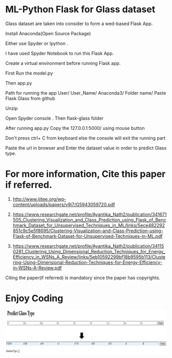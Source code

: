 # ML-Python Flask for Glass dataset

Glass dataset are taken into consider to form a wed-based Flask App. 

Install Anaconda(Open Source Package)

Either use Spyder or Ipython .

I have used Spyder Notebook to run this Flask App.

Create a virtual environment before running Flask app.

First Run the model.py 

Then app.py

Path for running the app User/ User_Name/ Anaconda3/ Folder name/ Paste Flask Glass from github

Unzip

Open Spyder console . Then flask-glass folder

After running app.py Copy the 127.0.0.1:5000/ using mouse button

Don't press ctrl+ C from keyboard else the console will exit the running part

Paste the url in browser and Enter the dataset value in order to predict Glass type.

# For more information, Cite this paper if referred. 

1. http://www.ijitee.org/wp-content/uploads/papers/v9i7/G5943059720.pdf

2. https://www.researchgate.net/profile/Ayantika_Nath2/publication/341671505_Clustering_Visualization_and_Class_Prediction_using_Flask_of_Benchmark_Dataset_for_Unsupervised_Techniques_in_ML/links/5ece482292851c9c5e5f8695/Clustering-Visualization-and-Class-Prediction-using-Flask-of-Benchmark-Dataset-for-Unsupervised-Techniques-in-ML.pdf

3. https://www.researchgate.net/profile/Ayantika_Nath2/publication/341150281_Clustering_Using_Dimensional_Reduction_Techniques_for_Energy_Efficiency_in_WSNs_A_Review/links/5eb10592299bf18b9595b113/Clustering-Using-Dimensional-Reduction-Techniques-for-Energy-Efficiency-in-WSNs-A-Review.pdf

Citing the paper(if referred) is mandatory since the paper has copyrights.

# Enjoy Coding
![alt text](https://github.com/Ayantika22/ML-Datasets-Clustering/blob/master/flaskglass.JPG)

